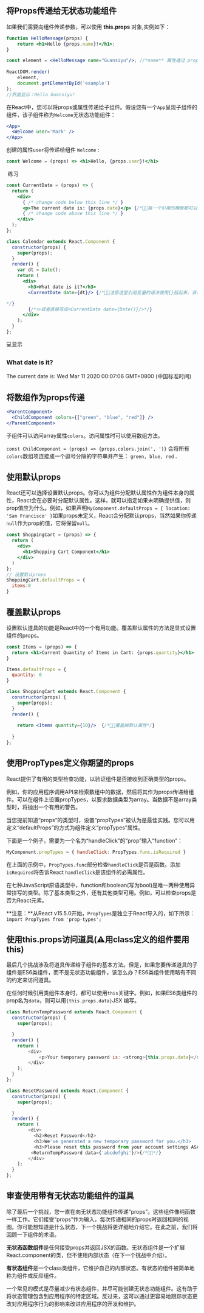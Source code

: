 ## 将Props传递给无状态功能组件

如果我们需要向组件传递参数，可以使用 **this.props**  对象,实例如下：

```jsx
function HelloMessage(props) {
    return <h1>Hello {props.name}!</h1>;
}

const element = <HelloMessage name="Guansiyu"/>; //*name** 属性通过 props.name 来获取。
 
ReactDOM.render(
    element,
    document.getElementById('example')
);
//界面显示：Hello Guansiyu!
```

在React中，您可以将props或属性传递给子组件。假设您有一个`App`呈现子组件的组件，该子组件称为`Welcome`无状态功能组件：

```jsx
<App>
  <Welcome user='Mark' />
</App>

```

创建的属性`user`将传递给组件 `Welcome` :

```jsx
const Welcome = (props) => <h1>Hello, {props.user}!</h1>
```

​	练习

```jsx
const CurrentDate = (props) => {
  return (
    <div>
      { /* change code below this line */ }
      <p>The current date is: {props.date}</p> {/*🙋🏻‍每一个引用的模板都可以访问到*/}
      { /* change code above this line */ }
    </div>
  );
};

class Calendar extends React.Component {
  constructor(props) {
    super(props);
  }
  render() {
    var dt = Date();
    return (
      <div>
        <h3>What date is it?</h3>
        <CurrentDate date={dt}/> {/*🙋🏻‍注意这里引用变量的语法使用{}括起来，该语法告诉JSX将大括号内的值解释为JavaScript。

*/}
       	{/*✏️或者直接写成<CurrentDate date={Date()}/>*/}			
      </div>
    );
  }
};

```

💻显示

### What date is it?

The current date is: Wed Mar 11 2020 00:07:06 GMT+0800 (中国标准时间)



## 将数组作为props传递

```jsx
<ParentComponent>
  <ChildComponent colors={["green", "blue", "red"]} />
</ParentComponent>
```

子组件可以访问array属性`colors`。访问属性时可以使用数组方法。

 `const ChildComponent = (props) => {props.colors.join(', ')}` 会将所有`colors`数组项连接成一个逗号分隔的字符串并产生： `green, blue, red` .

## 使用默认props

React还可以选择设置默认props。你可以为组件分配默认属性作为组件本身的属性，React会在必要时分配默认属性。这样，就可以指定如果未明确提供值，则prop值应为什么。例如，如果声明`MyComponent.defaultProps = { location: 'San Francisco' }`如果props未定义，React会分配默认props，当然如果你传递`null`作为prop的值，它将保留`null`。

```jsx
const ShoppingCart = (props) => {
  return (
    <div>
      <h1>Shopping Cart Component</h1>
    </div>
  )
};
// 设置默认props
ShoppingCart.defaultProps = {
  items:0
}
```

## 覆盖默认props

设置默认道具的功能是React中的一个有用功能。覆盖默认属性的方法是显式设置组件的props。

```jsx
const Items = (props) => {
  return <h1>Current Quantity of Items in Cart: {props.quantity}</h1>
}

Items.defaultProps = {
  quantity: 0
}

class ShoppingCart extends React.Component {
  constructor(props) {
    super(props);
  }
  render() {
    
    return <Items quantity={10}/>  {/*🙋🏻‍覆盖掉默认属性*/}
   
  }
};

```

## 使用PropTypes定义你期望的props	

React提供了有用的类型检查功能，以验证组件是否接收到正确类型的props。

例如，你的应用程序调用API来检索数组中的数据，然后将其作为props传递给组件。可以在组件上设置propTypes，以要求数据类型为array。当数据不是array类型时，将抛出一个有用的警告。

当您提前知道“props”的类型时，设置“propTypes”被认为是最佳实践。您可以用定义“defaultProps”的方式为组件定义“propTypes”属性。

下面是一个例子，需要为一个名为“handleClick”的“prop”输入“function”：

```jsx
MyComponent.propTypes = { handleClick: PropTypes.func.isRequired }
```

在上面的示例中，`PropTypes.func`部分检查`handleClick`是否是函数。添加`isRequired`将告诉React `handleClick`是该组件的必需属性。

在七种JavaScript原语类型中，function和boolean(写为bool)是唯一两种使用异常拼写的类型。除了基本类型之外，还有其他类型可用。例如，可以检查props是否为React元素。

**注意：**从React v15.5.0开始，`PropTypes`是独立于React导入的，如下所示： `import PropTypes from 'prop-types';`

## 使用this.props访问道具(⚠️用class定义的组件要用this)

最后几个挑战涉及将道具传递给子组件的基本方法。但是，如果您要传递道具的子组件是ES6类组件，而不是无状态功能组件，该怎么办？ES6类组件使用略有不同的约定来访问道具。

在任何时候引用类组件本身时，都可以使用`this`关键字。例如，如果ES6类组件的prop名为`data`，则可以用`{this.props.data}`JSX 编写。

```js
class ReturnTempPassword extends React.Component {
  constructor(props) {
    super(props);

  }
  render() {
    return (
        <div>
            <p>Your temporary password is: <strong>{this.props.data}</strong></p> {/*🙋🏻‍*/}
        </div>
    );
  }
};

class ResetPassword extends React.Component {
  constructor(props) {
    super(props);

  }
  render() {
    return (
        <div>
          <h2>Reset Password</h2>
          <h3>We've generated a new temporary password for you.</h3>
          <h3>Please reset this password from your account settings ASAP.</h3>
         <ReturnTempPassword data={'abcdefghi'}/>{/*🙋🏻‍*/}
        </div>
    );
  }
};
```

## 审查使用带有无状态功能组件的道具

除了最后一个挑战，您一直在向无状态功能组件传递“props”。这些组件像纯函数一样工作。它们接受“props”作为输入，每次传递相同的props时返回相同的视图。你可能想知道是什么状态，下一个挑战将更详细地介绍它。在此之前，我们将回顾一下组件的术语。

**无状态函数组件**是任何接受props并返回JSX的函数。无状态组件是一个扩展React.component的类，但不使用内部状态（在下一个挑战中介绍）。

**有状态组件**是一个class类组件，它维护自己的内部状态。有状态的组件被简单地称为组件或反应组件。

一个常见的模式是尽量减少有状态组件，并尽可能创建无状态功能组件。这有助于将状态管理包含到应用程序的特定区域。反过来，这可以通过更容易地跟踪状态更改对应用程序行为的影响来改进应用程序的开发和维护。